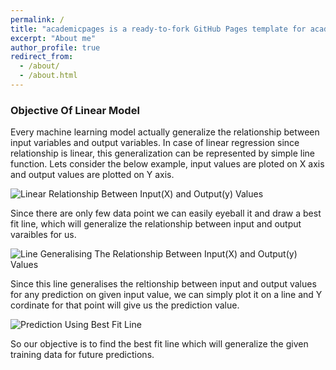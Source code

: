 ```yaml
---
permalink: /
title: "academicpages is a ready-to-fork GitHub Pages template for academic personal websites"
excerpt: "About me"
author_profile: true
redirect_from: 
  - /about/
  - /about.html
---
```


### **Objective Of Linear Model**
Every machine learning model actually generalize the relationship between input variables and output variables. In case of linear regression since relationship is linear, this generalization can be represented by simple line function. Lets consider the below example, input values are ploted on X axis and output values are plotted on Y axis.

![Linear Relationship Between Input(X) and Output(y) Values](https://raw.githubusercontent.com/satishgunjal/Images/master/Only_Datapoints.png)

Since there are only few data point we can easily eyeball it and draw a best fit line, which will generalize the relationship between input and output varaibles for us. 

![Line Generalising The Relationship Between Input(X) and Output(y) Values](https://raw.githubusercontent.com/satishgunjal/Images/master/Datapoints_With_Line.png)

Since this line generalises the reltionship between input and output values for any prediction on given input value, we can simply plot it on a line and Y cordinate for that point will give us the prediction value. 

![Prediction Using Best Fit Line](https://raw.githubusercontent.com/satishgunjal/Images/master/Datapoints_With_Line_And_Prediction.png)

So our objective is to find the best fit line which will generalize the given training data for future predictions.
